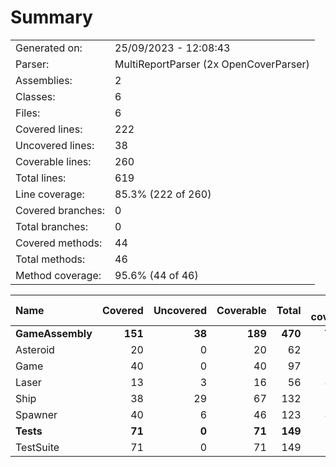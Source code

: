 ﻿# Summary
|||
|:---|:---|
| Generated on: | 25/09/2023 - 12:08:43 |
| Parser: | MultiReportParser (2x OpenCoverParser) |
| Assemblies: | 2 |
| Classes: | 6 |
| Files: | 6 |
| Covered lines: | 222 |
| Uncovered lines: | 38 |
| Coverable lines: | 260 |
| Total lines: | 619 |
| Line coverage: | 85.3% (222 of 260) |
| Covered branches: | 0 |
| Total branches: | 0 |
| Covered methods: | 44 |
| Total methods: | 46 |
| Method coverage: | 95.6% (44 of 46) |

|**Name**|**Covered**|**Uncovered**|**Coverable**|**Total**|**Line coverage**|**Covered**|**Total**|**Branch coverage**|**Covered**|**Total**|**Method coverage**|
|:---|---:|---:|---:|---:|---:|---:|---:|---:|---:|---:|---:|
|**GameAssembly**|**151**|**38**|**189**|**470**|**79.8%**|**0**|**0**|****|**32**|**34**|**94.1%**|
|Asteroid|20|0|20|62|100%|0|0||5|5|100%|
|Game|40|0|40|97|100%|0|0||7|7|100%|
|Laser|13|3|16|56|81.2%|0|0||2|2|100%|
|Ship|38|29|67|132|56.7%|0|0||10|12|83.3%|
|Spawner|40|6|46|123|86.9%|0|0||8|8|100%|
|**Tests**|**71**|**0**|**71**|**149**|**100%**|**0**|**0**|****|**12**|**12**|**100%**|
|TestSuite|71|0|71|149|100%|0|0||12|12|100%|
